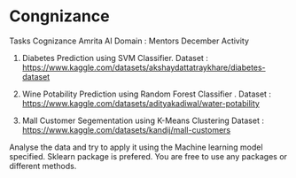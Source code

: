 # Congnizance
Tasks
Cognizance Amrita
AI Domain : Mentors December Activity
1. Diabetes Prediction using SVM Classifier.
Dataset : https://www.kaggle.com/datasets/akshaydattatraykhare/diabetes-dataset

2. Wine Potability Prediction using Random Forest Classifier .
Dataset : https://www.kaggle.com/datasets/adityakadiwal/water-potability

3. Mall Customer Segementation using K-Means Clustering
Dataset : https://www.kaggle.com/datasets/kandij/mall-customers

Analyse the data and try to apply it using the Machine learning model specified. Sklearn package is prefered. You are free to use any packages or different methods.
